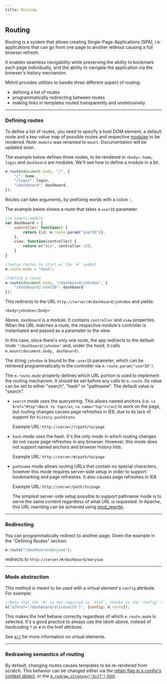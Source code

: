 ```yaml
---
title: Routing
---
```


## Routing

Routing is a system that allows creating Single-Page-Applications (SPA), i.e. applications that can go from one page to another without causing a full browser refresh.

It enables seamless navigability while preserving the ability to bookmark each page individually, and the ability to navigate the application via the browser's history mechanism.

Mithril provides utilities to handle three different aspect of routing:

-	defining a list of routes
-	programmatically redirecting between routes
-	making links in templates routed transparently and unobtrusively

---

### Defining routes

To define a list of routes, you need to specify a host DOM element, a default route and a key-value map of possible routes and respective [modules](mithril.mount.md) to be rendered. Note: `module` was renamed to `mount`. Documentation will be updated soon.

The example below defines three routes, to be rendered in `<body>`. `home`, `login` and `dashboard` are modules. We'll see how to define a module in a bit.

```javascript
m.route(document.body, "/", {
	"/": home,
	"/login": login,
	"/dashboard": dashboard,
});
```

Routes can take arguments, by prefixing words with a colon `:`.

The example below shows a route that takes a `userID` parameter.

```javascript
//a sample module
var dashboard = {
	controller: function() {
		return {id: m.route.param("userID")};
	},
	view: function(controller) {
		return m("div", controller.id);
	}
}

//setup routes to start w/ the `#` symbol
m.route.mode = "hash";

//define a route
m.route(document.body, "/dashboard/johndoe", {
	"/dashboard/:userID": dashboard
});
```

This redirects to the URL `http://server/#/dashboard/johndoe` and yields:

```markup
<body>johndoe</body>
```

Above, `dashboard` is a module. It contains `controller` and `view` properties. When the URL matches a route, the respective module's controller is instantiated and passed as a parameter to the view.

In this case, since there's only one route, the app redirects to the default route `"/dashboard/johndoe"` and, under the hood, it calls `m.mount(document.body, dashboard)`.

The string `johndoe` is bound to the `:userID` parameter, which can be retrieved programmatically in the controller via `m.route.param("userID")`.

The `m.route.mode` property defines which URL portion is used to implement the routing mechanism. It should be set before any calls to `m.route`.  Its value can be set to either "search", "hash" or "pathname". The default value is "search".

-	`search` mode uses the querystring. This allows named anchors (i.e. `<a href="#top">Back to top</a>`, `<a name="top"></a>`) to work on the page, but routing changes causes page refreshes in IE8, due to its lack of support for `history.pushState`.

	Example URL: `http://server/?/path/to/page`

-	`hash` mode uses the hash. It's the only mode in which routing changes do not cause page refreshes in any browser. However, this mode does not support named anchors and browser history lists.

	Example URL: `http://server/#/path/to/page`

-	`pathname` mode allows routing URLs that contain no special characters, however this mode requires server-side setup in order to support bookmarking and page refreshes. It also causes page refreshes in IE8.
	
	Example URL: `http://server/path/to/page`

	The simplest server-side setup possible to support pathname mode is to serve the same content regardless of what URL is requested. In Apache, this URL rewriting can be achieved using [mod_rewrite](https://httpd.apache.org/docs/current/mod/mod_rewrite.html).


---

### Redirecting

You can programmatically redirect to another page. Given the example in the "Defining Routes" section:

```javascript
m.route("/dashboard/marysue");
```

redirects to `http://server/#/dashboard/marysue`

---

### Mode abstraction

This method is meant to be used with a virtual element's `config` attribute. For example:

```javascript
//Note that the '#' is not required in `href`, thanks to the `config` setting.
m("a[href='/dashboard/alicesmith']", {config: m.route});
```

This makes the href behave correctly regardless of which `m.route.mode` is selected. It's a good practice to always use the idiom above, instead of hardcoding `?` or `#` in the href attribute.

See [`m()`](mithril.md) for more information on virtual elements.

---

### Redrawing semantics of routing

By default, changing routes causes templates to be re-rendered from scratch. This behavior can be changed either via the [retain flag in a config's context object](mithril.md#persisting-dom-elements-across-route-changes), or the [`m.redraw.strategy("diff")` hint](mithril.redraw.md#changing-redraw-strategy).
